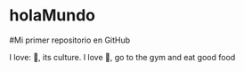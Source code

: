 # holaMundo

#Mi primer repositorio en GitHub

I love: 🗾, its culture. I love 💪, go to the gym and eat good food
